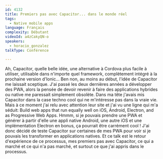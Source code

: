 ```yaml
---
id: 4132
title: Premiers pas avec Capacitor... dans le monde réel
tags:
  - Native mobile apps
language: Français
complexity: Débutant
videoId: a4zCakyQN-o
speakers:
  - horacio_gonzalez
talkType: Conférence

---
```


Ah, Capacitor, quelle belle idée, une alternative à Cordova plus facile à utiliser, utilisable dans n'importe quel framework, complètement intégré à la prochaine version d'Ionic... Ben non, au moins au début, l'idée de Capacitor me laissait sceptique. J'ai passé les deux dernières années a développer des PWA, alors la pensée de devoir revenir à faire des applications hybrides ou native me paressait simplement obsolète. Dans ma tête j'avais mis Capacitor dans la case techno cool qui ne m'intéresse pas dans la vraie vie. Mais à ce moment j'ai relu avec attention leur site et j'ai vu une ligne qui m'a séduit: Build web apps that run equally well on iOS, Android, Electron, and as Progressive Web Apps. Hmmm, si je pouvais prendre une PWA et générer à partir d'elle une appli native Android, une autre iOS et une implémentation Electron en bonus, ça pourrait être carrément cool ! J'ai donc décidé de teste Capacitor sur certaines de mes PWA pour voir si je pouvais les transformer en applications natives. Et ce talk est le retour d'expérience de ce processus, mes premiers pas avec Capacitor, ce qui a marché et ce qui n'a pas marché, et surtout ce que j'ai appris dans le processus.
